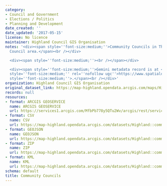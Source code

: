 ```yaml
---
category:
- Council and Government
- Elections / Politics
- Planning and Development
date_created: ''
date_updated: '2017-05-15'
license: No licence
maintainer: Highland Council GIS Organisation
notes: '<div><span style=''font-size:medium;''>Community Councils in The Highland
  Council area.</span><br /></div>

  <div><span style=''font-size:medium;''><br /></span></div>

  <div><span style=''font-size:medium;''>Gemini metadata record is at </span><a href=''https://www.spatialdata.gov.scot/geonetwork/srv/eng/catalog.search#/metadata/%7Bd1fc43dd-46dd-4c97-afa0-168d7ac3e3f6%7D''
  style=''font-size:medium;'' rel=''nofollow ugc''>https://www.spatialdata.gov.scot/geonetwork/srv/eng/catalog.search#/metadata/%7Bd1fc43dd-46dd-4c97-afa0-168d7ac3e3f6%7D</a><span
  style=''font-size:medium;''>.</span><br /></div>'
organization: Highland Council GIS Organisation
original_dataset_link: https://map-highland.opendata.arcgis.com/maps/Highland::community-councils
records: null
resources:
- format: ARCGIS GEOSERVICE
  name: ARCGIS GEOSERVICE
  url: https://services1.arcgis.com/MfbPb778y5QTu2Wv/arcgis/rest/services/CommunityCouncils/FeatureServer/0
- format: CSV
  name: CSV
  url: https://map-highland.opendata.arcgis.com/datasets/Highland::community-councils.csv?outSR=%7B%22latestWkid%22%3A27700%2C%22wkid%22%3A27700%7D
- format: GEOJSON
  name: GEOJSON
  url: https://map-highland.opendata.arcgis.com/datasets/Highland::community-councils.geojson?outSR=%7B%22latestWkid%22%3A27700%2C%22wkid%22%3A27700%7D
- format: ZIP
  name: ZIP
  url: https://map-highland.opendata.arcgis.com/datasets/Highland::community-councils.zip?outSR=%7B%22latestWkid%22%3A27700%2C%22wkid%22%3A27700%7D
- format: KML
  name: KML
  url: https://map-highland.opendata.arcgis.com/datasets/Highland::community-councils.kml?outSR=%7B%22latestWkid%22%3A27700%2C%22wkid%22%3A27700%7D
schema: default
title: Community Councils
---
```

